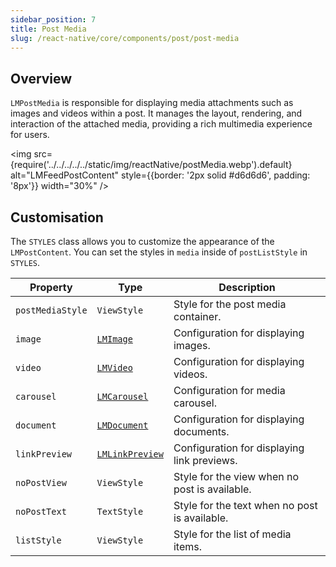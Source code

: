 ```yaml
---
sidebar_position: 7
title: Post Media
slug: /react-native/core/components/post/post-media
---
```


## Overview

`LMPostMedia` is responsible for displaying media attachments such as images and videos within a post. It manages the layout, rendering, and interaction of the attached media, providing a rich multimedia experience for users.

<img
src={require('../../../../../static/img/reactNative/postMedia.webp').default}
alt="LMFeedPostContent"
style={{border: '2px solid #d6d6d6', padding: '8px'}}
width="30%"
/>

## Customisation

The `STYLES` class allows you to customize the appearance of the `LMPostContent`. You can set the styles in `media` inside of `postListStyle` in `STYLES`.

| Property         | Type                                                                                    | Description                                   |
| ---------------- | --------------------------------------------------------------------------------------- | --------------------------------------------- |
| `postMediaStyle` | `ViewStyle`                                                                             | Style for the post media container.           |
| `image`          | [`LMImage`](../Media/LMFeedImage.md#customisation)                                      | Configuration for displaying images.          |
| `video`          | [`LMVideo`](../Media/LMFeedVideo.md#customisation)                   | Configuration for displaying videos.          |
| `carousel`       | [`LMCarousel`](../Media/LMFeedCarousel.md#customisation)      | Configuration for media carousel.             |
| `document`       | [`LMDocument`](../Media/LMFeedDocument.md#customisation)      | Configuration for displaying documents.       |
| `linkPreview`    | [`LMLinkPreview`](../Media/LMFeedLinkPreview.md#customisation) | Configuration for displaying link previews.   |
| `noPostView`     | `ViewStyle`                                                                             | Style for the view when no post is available. |
| `noPostText`     | `TextStyle`                                                                             | Style for the text when no post is available. |
| `listStyle`      | `ViewStyle`                                                                             | Style for the list of media items.            |
